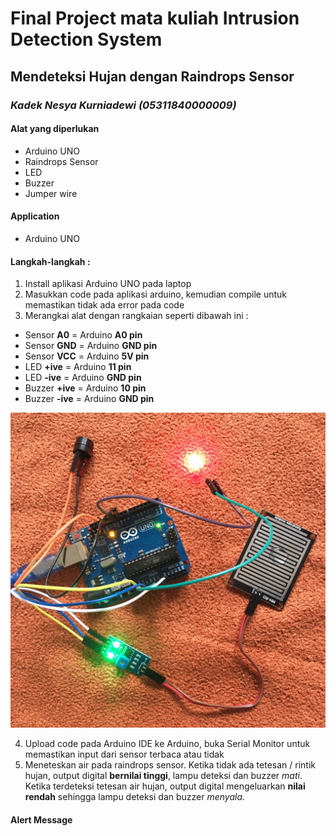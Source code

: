 # Final Project mata kuliah Intrusion Detection System
## Mendeteksi Hujan dengan Raindrops Sensor
### *Kadek Nesya Kurniadewi (05311840000009)*

#### Alat yang diperlukan
- Arduino UNO
- Raindrops Sensor
- LED
- Buzzer
- Jumper wire
#### Application
- Arduino UNO
#### Langkah-langkah :
1. Install aplikasi Arduino UNO pada laptop
2. Masukkan code pada aplikasi arduino, kemudian compile untuk memastikan tidak ada error pada code
3. Merangkai alat dengan rangkaian seperti dibawah ini :
- Sensor **A0** = Arduino **A0 pin**
- Sensor **GND** = Arduino **GND pin**
- Sensor **VCC** = Arduino **5V pin**
- LED **+ive** = Arduino **11 pin**
- LED **-ive** = Arduino **GND pin**
- Buzzer **+ive** = Arduino **10 pin**
- Buzzer **-ive** = Arduino **GND pin**

![rangkaianalat](https://github.com/NesyaKurnia/FinalProject_IDS_Kadek-Nesya-Kurniadewi/blob/main/rangkaianalat.jpg)

4. Upload code pada Arduino IDE ke Arduino, buka Serial Monitor untuk memastikan input dari sensor terbaca atau tidak
5. Meneteskan air pada raindrops sensor. Ketika tidak ada tetesan / rintik hujan, output digital **bernilai tinggi**, lampu deteksi dan buzzer *mati*. Ketika terdeteksi tetesan air hujan, output digital mengeluarkan **nilai rendah** sehingga lampu deteksi dan buzzer *menyala*.
#### Alert Message
